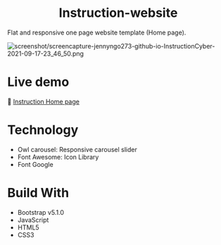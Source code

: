 <h1 align="center">Instruction-website</h1>

Flat and responsive one page website template (Home page). <br/>

![screenshot/screencapture-jennyngo273-github-io-InstructionCyber-2021-09-17-23_46_50.png](https://github.com/JennyNgo273/InstructionCyber/blob/db9d06ee76c62756d4d89cff2d780bee72f09dca/screenshot/screencapture-jennyngo273-github-io-InstructionCyber-2021-09-17-23_46_50.png)


<!-- ![screenshots/Housing-img.PNG](https://github.com/JennyNgo273/Housing-ws/blob/9e49f3adbaa46679bd59bb906ca57a95db22cb14/screenshots/Housing-img.PNG) -->


# Live demo
🔗 [Instruction Home page](https://jennyngo273.github.io/InstructionCyber/)

# Technology
<ul>
  <li>Owl carousel: Responsive carousel slider</li>
  <li>Font Awesome: Icon Library</li>
  <li>Font Google</li>
</ul>

# Build With
- Bootstrap v5.1.0
- JavaScript
- HTML5
- CSS3
